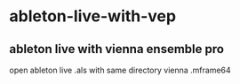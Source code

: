 # ableton-live-with-vep

## ableton live with vienna ensemble pro
open ableton live .als with same directory vienna .mframe64
